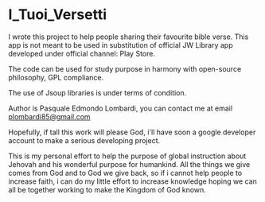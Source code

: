 # I_Tuoi_Versetti

I wrote this project to help people sharing their favourite bible verse. 
This app is not meant to be used in substitution of official JW Library app developed under official channel: Play Store. 

The code can be used for study purpose in harmony with open-source philosophy, GPL compliance.

The use of Jsoup libraries is under terms of condition.

Author is Pasquale Edmondo Lombardi, you can contact me at email plombardi85@gmail.com

Hopefully, if tall this work will please God, i'll have soon a google developer account to make a serious developing project.

This is my personal effort to help the purpose of global instruction about Jehovah and his wonderful purpose for humankind.
All the things we give comes from God and to God we give back, so if i cannot help people to increase faith, i can
do my little effort to increase knowledge hoping we can all be together working to make the Kingdom of God known.
